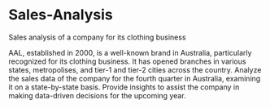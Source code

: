# Sales-Analysis
Sales analysis of a company for its clothing business

AAL, established in 2000, is a well-known brand in Australia, particularly recognized for its clothing business. It has opened branches in various states, metropolises, and tier-1 and tier-2 cities across the country.
Analyze the sales data of the company for the fourth quarter in Australia, examining it on a state-by-state basis. Provide insights to assist the company in making data-driven decisions for the upcoming year.
